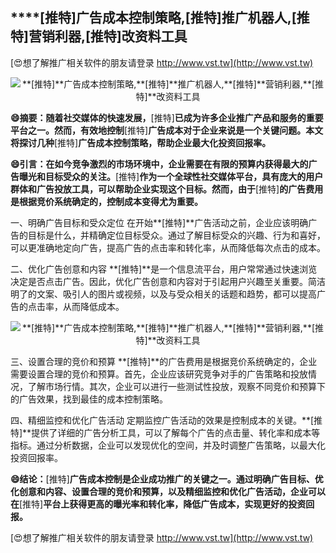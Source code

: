 ## ****[推特]**广告成本控制策略,**[推特]**推广机器人,**[推特]**营销利器,**[推特]**改资料工具**

[😍想了解推广相关软件的朋友请登录 http://www.vst.tw](http://www.vst.tw)

 <center><img src="https://vst.tw/MP4/tuiguang/png/3.png" alt="**[推特]**广告成本控制策略,**[推特]**推广机器人,**[推特]**营销利器,**[推特]**改资料工具"></center>

**😄摘要：随着社交媒体的快速发展，**[推特]**已成为许多企业推广产品和服务的重要平台之一。然而，有效地控制**[推特]**广告成本对于企业来说是一个关键问题。本文将探讨几种**[推特]**广告成本控制策略，帮助企业最大化投资回报率。**

**😄引言：在如今竞争激烈的市场环境中，企业需要在有限的预算内获得最大的广告曝光和目标受众的关注。**[推特]**作为一个全球性社交媒体平台，具有庞大的用户群体和广告投放工具，可以帮助企业实现这个目标。然而，由于**[推特]**的广告费用是根据竞价系统确定的，控制成本变得尤为重要。**

一、明确广告目标和受众定位
在开始**[推特]**广告活动之前，企业应该明确广告的目标是什么，并精确定位目标受众。通过了解目标受众的兴趣、行为和喜好，可以更准确地定向广告，提高广告的点击率和转化率，从而降低每次点击的成本。

二、优化广告创意和内容
**[推特]**是一个信息流平台，用户常常通过快速浏览决定是否点击广告。因此，优化广告创意和内容对于引起用户兴趣至关重要。简洁明了的文案、吸引人的图片或视频，以及与受众相关的话题和趋势，都可以提高广告的点击率，从而降低成本。

 <center><img src="https://vst.tw/MP4/tuiguang/png/2.png" alt="**[推特]**广告成本控制策略,**[推特]**推广机器人,**[推特]**营销利器,**[推特]**改资料工具"></center>

三、设置合理的竞价和预算
**[推特]**的广告费用是根据竞价系统确定的，企业需要设置合理的竞价和预算。首先，企业应该研究竞争对手的广告策略和投放情况，了解市场行情。其次，企业可以进行一些测试性投放，观察不同竞价和预算下的广告效果，找到最佳的成本控制策略。

四、精细监控和优化广告活动
定期监控广告活动的效果是控制成本的关键。**[推特]**提供了详细的广告分析工具，可以了解每个广告的点击量、转化率和成本等指标。通过分析数据，企业可以发现优化的空间，并及时调整广告策略，以最大化投资回报率。

**😄结论：**[推特]**广告成本控制是企业成功推广的关键之一。通过明确广告目标、优化创意和内容、设置合理的竞价和预算，以及精细监控和优化广告活动，企业可以在**[推特]**平台上获得更高的曝光率和转化率，降低广告成本，实现更好的投资回报。**

[😍想了解推广相关软件的朋友请登录 http://www.vst.tw](http://www.vst.tw)



